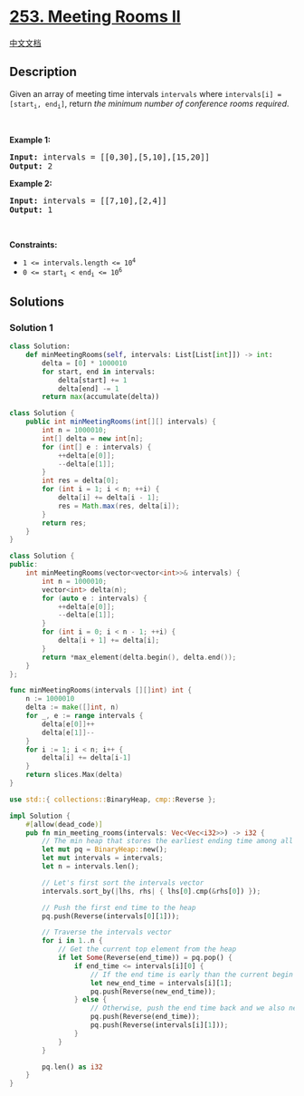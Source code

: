 # [253. Meeting Rooms II](https://leetcode.com/problems/meeting-rooms-ii)

[中文文档](./solution/0200-0299/0253.Meeting%20Rooms%20II/README.md)

<!-- tags:Greedy,Array,Two Pointers,Prefix Sum,Sorting,Heap (Priority Queue) -->

## Description

<p>Given an array of meeting time intervals <code>intervals</code> where <code>intervals[i] = [start<sub>i</sub>, end<sub>i</sub>]</code>, return <em>the minimum number of conference rooms required</em>.</p>

<p>&nbsp;</p>
<p><strong class="example">Example 1:</strong></p>
<pre><strong>Input:</strong> intervals = [[0,30],[5,10],[15,20]]
<strong>Output:</strong> 2
</pre><p><strong class="example">Example 2:</strong></p>
<pre><strong>Input:</strong> intervals = [[7,10],[2,4]]
<strong>Output:</strong> 1
</pre>
<p>&nbsp;</p>
<p><strong>Constraints:</strong></p>

<ul>
	<li><code>1 &lt;=&nbsp;intervals.length &lt;= 10<sup>4</sup></code></li>
	<li><code>0 &lt;= start<sub>i</sub> &lt; end<sub>i</sub> &lt;= 10<sup>6</sup></code></li>
</ul>

## Solutions

### Solution 1

<!-- tabs:start -->

```python
class Solution:
    def minMeetingRooms(self, intervals: List[List[int]]) -> int:
        delta = [0] * 1000010
        for start, end in intervals:
            delta[start] += 1
            delta[end] -= 1
        return max(accumulate(delta))
```

```java
class Solution {
    public int minMeetingRooms(int[][] intervals) {
        int n = 1000010;
        int[] delta = new int[n];
        for (int[] e : intervals) {
            ++delta[e[0]];
            --delta[e[1]];
        }
        int res = delta[0];
        for (int i = 1; i < n; ++i) {
            delta[i] += delta[i - 1];
            res = Math.max(res, delta[i]);
        }
        return res;
    }
}
```

```cpp
class Solution {
public:
    int minMeetingRooms(vector<vector<int>>& intervals) {
        int n = 1000010;
        vector<int> delta(n);
        for (auto e : intervals) {
            ++delta[e[0]];
            --delta[e[1]];
        }
        for (int i = 0; i < n - 1; ++i) {
            delta[i + 1] += delta[i];
        }
        return *max_element(delta.begin(), delta.end());
    }
};
```

```go
func minMeetingRooms(intervals [][]int) int {
	n := 1000010
	delta := make([]int, n)
	for _, e := range intervals {
		delta[e[0]]++
		delta[e[1]]--
	}
	for i := 1; i < n; i++ {
		delta[i] += delta[i-1]
	}
	return slices.Max(delta)
}
```

```rust
use std::{ collections::BinaryHeap, cmp::Reverse };

impl Solution {
    #[allow(dead_code)]
    pub fn min_meeting_rooms(intervals: Vec<Vec<i32>>) -> i32 {
        // The min heap that stores the earliest ending time among all meeting rooms
        let mut pq = BinaryHeap::new();
        let mut intervals = intervals;
        let n = intervals.len();

        // Let's first sort the intervals vector
        intervals.sort_by(|lhs, rhs| { lhs[0].cmp(&rhs[0]) });

        // Push the first end time to the heap
        pq.push(Reverse(intervals[0][1]));

        // Traverse the intervals vector
        for i in 1..n {
            // Get the current top element from the heap
            if let Some(Reverse(end_time)) = pq.pop() {
                if end_time <= intervals[i][0] {
                    // If the end time is early than the current begin time
                    let new_end_time = intervals[i][1];
                    pq.push(Reverse(new_end_time));
                } else {
                    // Otherwise, push the end time back and we also need a new room
                    pq.push(Reverse(end_time));
                    pq.push(Reverse(intervals[i][1]));
                }
            }
        }

        pq.len() as i32
    }
}
```

<!-- tabs:end -->

<!-- end -->

